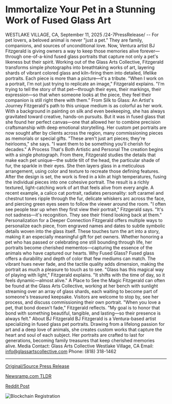 # Immortalize Your Pet in a Stunning Work of Fused Glass Art

WESTLAKE VILLAGE, CA, September 11, 2025 /24-7PressRelease/ -- For pet lovers, a beloved animal is never "just a pet." They are family, companions, and sources of unconditional love. Now, Ventura artist BJ Fitzgerald is giving owners a way to keep those memories alive forever—through one-of-a-kind fused glass portraits that capture not only a pet's likeness but their spirit.  Working out of the Glass Arts Collective, Fitzgerald transforms simple photographs into breathtaking works of art, layering shards of vibrant colored glass and kiln-firing them into detailed, lifelike portraits. Each piece is more than a picture—it's a tribute.  "When I work on a portrait, I'm not just trying to replicate an image," Fitzgerald explains. "I'm trying to tell the story of that pet—through their eyes, their markings, their expression—so that when someone looks at the piece, they feel their companion is still right there with them."  From Silk to Glass: An Artist's Journey  Fitzgerald's path to this unique medium is as colorful as her work. With a background in painting on silk and even beekeeping, she has always gravitated toward creative, hands-on pursuits. But it was in fused glass that she found her perfect canvas—one that allowed her to combine precision craftsmanship with deep emotional storytelling.  Her custom pet portraits are now sought after by clients across the region, many commissioning pieces as memorials or special gifts. "These aren't just art pieces; they're heirlooms," she says. "I want them to be something you'll cherish for decades."  A Process That's Both Artistic and Personal  The creation begins with a single photograph. From there, Fitzgerald studies the details that make each pet unique—the subtle tilt of the head, the particular shade of fur, the sparkle in their eyes. She then layers glass in a meticulous arrangement, using color and texture to recreate those defining features.  After the design is set, the work is fired in a kiln at high temperatures, fusing the individual pieces into one cohesive portrait. The result is a richly textured, light-catching work of art that feels alive from every angle.  A recent example, a calico cat portrait, radiates personality: soft caramel and chestnut tones ripple through the fur, delicate whiskers arc across the face, and piercing green eyes seem to follow the viewer around the room.  "I often see people tear up when they first view their portrait," Fitzgerald says. "It's not sadness—it's recognition. They see their friend looking back at them."  Personalization for a Deeper Connection  Fitzgerald offers multiple ways to personalize each piece, from engraved names and dates to subtle symbolic details woven into the glass itself. These touches turn the art into a story, making it an especially meaningful gift for pet owners.  Whether honoring a pet who has passed or celebrating one still bounding through life, her portraits become cherished mementos—capturing the essence of the animals who have captured our hearts.  Why Fused Glass?  Fused glass offers a durability and depth of color that few mediums can match. The vibrant hues never fade, and the tactile quality adds dimension, making the portrait as much a pleasure to touch as to see. "Glass has this magical way of playing with light," Fitzgerald explains. "It shifts with the time of day, so it feels dynamic—almost alive."  A Place to See the Magic  Fitzgerald can often be found at the Glass Arts Collective, working at her bench with sunlight streaming over an array of glass shards, each waiting to become part of someone's treasured keepsake. Visitors are welcome to stop by, see her process, and discuss commissioning their own portrait.  "When you love a pet, that bond doesn't fade," Fitzgerald reflects. "My goal is to honor that bond with something beautiful, tangible, and lasting—so their presence is always felt."  About BJ Fitzgerald   BJ Fitzgerald is a Ventura-based artist specializing in fused glass pet portraits. Drawing from a lifelong passion for art and a deep love of animals, she creates custom works that capture the heart and soul of each subject. Her portraits are crafted to last for generations, becoming family treasures that keep cherished memories alive.  Media Contact:  Glass Arts Collective  Westlake Village, CA  Email: info@glassartscollective.com  Phone: (818) 318-1462 

---

[Original/Source Press Release](https://www.24-7pressrelease.com/press-release/526684/immortalize-your-pet-in-a-stunning-work-of-fused-glass-art)
                    

[Newsramp.com TLDR](https://newsramp.com/curated-news/ventura-artist-creates-lifelike-fused-glass-pet-portraits-as-lasting-tributes/f9de20e059d7b36a94d79b036fe108b9) 

 



[Reddit Post](https://www.reddit.com/r/Lifestyle_Culture/comments/1ne2e4y/ventura_artist_creates_lifelike_fused_glass_pet/) 



![Blockchain Registration](https://cdn.newsramp.app/24-7PressRelease/qrcode/259/11/meanemf9.webp)